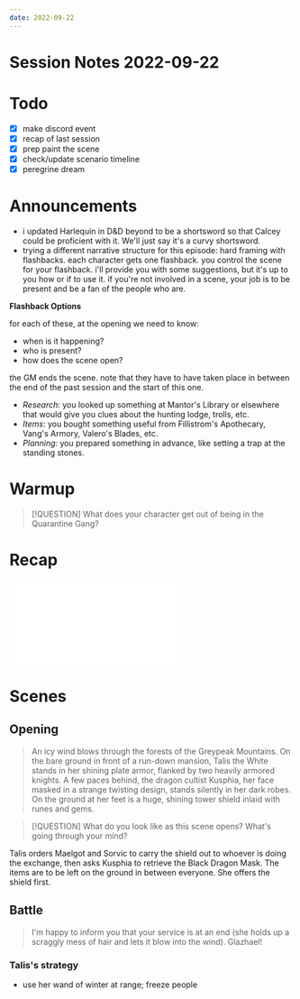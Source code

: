 ```yaml
---
date: 2022-09-22
---
```

# Session Notes 2022-09-22
# Todo
- [x] make discord event
- [x] recap of last session
- [x] prep paint the scene
- [x] check/update scenario timeline
- [x] peregrine dream
# Announcements
- i updated Harlequin in D&D beyond to be a shortsword so that Calcey could be proficient with it. We'll just say it's a curvy shortsword.
- trying a different narrative structure for this episode: hard framing with flashbacks. each character gets one flashback. you control the scene for your flashback. i'll provide you with some suggestions, but it's up to you how or if to use it. if you're not involved in a scene, your job is to be present and be a fan of the people who are.

**Flashback Options**

for each of these, at the opening we need to know:
- when is it happening?
- who is present?
- how does the scene open?

the GM ends the scene. note that they have to have taken place in between the end of the past session and the start of this one.

- *Research*: you looked up something at Mantor's Library or elsewhere that would give you clues about the hunting lodge, trolls, etc.
- *Items*: you bought something useful from Fillistrom's Apothecary, Vang's Armory, Valero's Blades, etc.
- *Planning*: you prepared something in advance, like setting a trap at the standing stones.
# Warmup
> [!QUESTION] What does your character get out of being in the Quarantine Gang?
# Recap
![a3e23](../logbook/act-iii/a3e23.md)
# Scenes
## Opening
> An icy wind blows through the forests of the Greypeak Mountains. On the bare ground in front of a run-down mansion, Talis the White stands in her shining plate armor, flanked by two heavily armored knights. A few paces behind, the dragon cultist Kusphia, her face masked in a strange twisting design, stands silently in her dark robes. On the ground at her feet is a huge, shining tower shield inlaid with runes and gems.

> [!QUESTION] What do you look like as this scene opens? What's going through your mind?

Talis orders Maelgot and Sorvic to carry the shield out to whoever is doing the exchange, then asks Kusphia to retrieve the Black Dragon Mask. The items are to be left on the ground in between everyone. She offers the shield first.
## Battle
> I'm happy to inform you that your service is at an end (she holds up a scraggly mess of hair and lets it blow into the wind). Glazhael! 
### Talis's strategy
- use her wand of winter at range; freeze people
